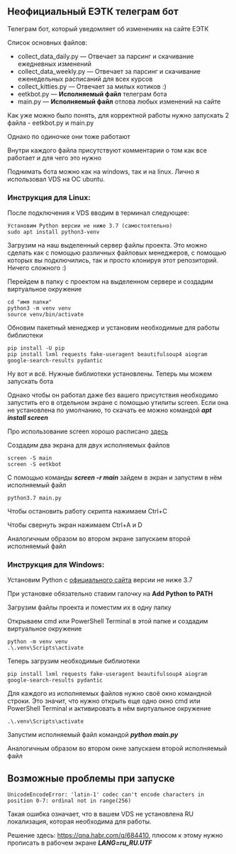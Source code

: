 ## Неофициальный ЕЭТК телеграм бот 

Телеграм бот, который уведомляет об изменениях на сайте ЕЭТК

Список основных файлов:
- collect_data_daily.py — Отвечает за парсинг и скачивание ежедневных изменений
- collect_data_weekly.py — Отвечает за парсинг и скачивание еженедельных расписаний для всех курсов
- collect_kitties.py — Отвечает за милых котиков :)
- eetkbot.py — **Исполняемый файл** телеграм бота
- main.py — **Исполняемый файл** отлова любых изменений на сайте

Как уже можно было понять, для корректной работы нужно запускать 2 файла - eetkbot.py и main.py

Однако по одиночке они тоже работают

Внутри каждого файла присутствуют комментарии о том как все работает и для чего это нужно

Поднимать бота можно как на windows, так и на linux. Лично я использовал VDS на ОС ubuntu.

### Инструкция для Linux:
После подключения к VDS вводим в терминал следующее:
```
Установим Python версии не ниже 3.7 (самостоятельно)
sudo apt install python3-venv
```
Загрузим на наш выделенный сервер файлы проекта. Это можно сделать как с помощью различных файловых менеджеров, с помощью которых вы подключились, так и просто клонируя этот репозиторий. Ничего сложного :)

Перейдем в папку с проектом на выделенном сервере и создадим виртуальное окружение
```
cd "имя папки"
python3 -m venv venv
source venv/bin/activate
```
Обновим пакетный менеджер и установим необходимые для работы библиотеки
```
pip install -U pip
pip install lxml requests fake-useragent beautifulsoup4 aiogram google-search-results pydantic
```
Ну вот и всё. Нужные библиотеки установлены. Теперь мы можем запускать бота

Однако чтобы он работал даже без вашего присутствия необходимо запустить его в отдельном экране с помощью утилиты screen. Если она не установлена по умолчанию, то скачать ее можно командой ***apt install screen***

Про использование screen хорошо расписано [здесь](https://wiki.merionet.ru/servernye-resheniya/40/kak-polzovatsya-utilitoj-screen-v-linux/)

Создадим два экрана для двух исполняемых файлов
```
screen -S main
screen -S eetkbot
```
С помощью команды ***screen -r main*** зайдем в экран и запустим в нём исполняемый файл
```
python3.7 main.py
```
Чтобы остановить работу скрипта нажимаем Ctrl+C

Чтобы свернуть экран нажимаем Ctrl+A и D

Аналогичным образом во втором экране запускаем второй исполняемый файл

### Инструкция для Windows:
Установим Python с [официального сайта](https://www.python.org/downloads/) версии не ниже 3.7

При установке обязательно ставим галочку на **Add Python to PATH**

Загрузим файлы проекта и поместим их в одну папку

Открываем cmd или PowerShell Terminal в этой папке и создадим виртуальное окружение
```
python -m venv venv
.\.venv\Scripts\activate
```
Теперь загрузим необходимые библиотеки
```
pip install lxml requests fake-useragent beautifulsoup4 aiogram google-search-results pydantic
```
Для каждого из исполняемых файлов нужно своё окно командной строки. Это значит, что нужно открыть еще одно окно cmd или PowerShell Terminal и активировать в нём виртуальное окружение
```
.\.venv\Scripts\activate
```
Запустим исполняемый файл командой ***python main.py***

Аналогичным образом во втором окне запускаем второй исполняемый файл

## Возможные проблемы при запуске
```
UnicodeEncodeError: 'latin-1' codec can't encode characters in position 0-7: ordinal not in range(256)
```
Такая ошибка означает, что в вашем VDS не установлена RU локализация, которая необходима для работы.

Решение здесь: https://qna.habr.com/q/684410, плюсом к этому нужно прописать в рабочем экране ***LANG=ru_RU.UTF***


